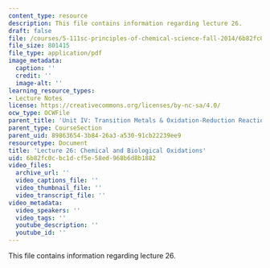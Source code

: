 ```yaml
---
content_type: resource
description: This file contains information regarding lecture 26.
draft: false
file: /courses/5-111sc-principles-of-chemical-science-fall-2014/6b82fc0cbc1dcf5e58ed968b6d8b1882_MIT5_111F14_Lecture26.pdf
file_size: 801415
file_type: application/pdf
image_metadata:
  caption: ''
  credit: ''
  image-alt: ''
learning_resource_types:
- Lecture Notes
license: https://creativecommons.org/licenses/by-nc-sa/4.0/
ocw_type: OCWFile
parent_title: 'Unit IV: Transition Metals & Oxidation-Reduction Reactions'
parent_type: CourseSection
parent_uid: 89863654-3b84-26a3-a530-91cb22239ee9
resourcetype: Document
title: 'Lecture 26: Chemical and Biological Oxidations'
uid: 6b82fc0c-bc1d-cf5e-58ed-968b6d8b1882
video_files:
  archive_url: ''
  video_captions_file: ''
  video_thumbnail_file: ''
  video_transcript_file: ''
video_metadata:
  video_speakers: ''
  video_tags: ''
  youtube_description: ''
  youtube_id: ''
---
```

This file contains information regarding lecture 26.
